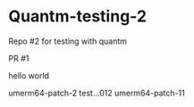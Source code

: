 # Quantm-testing-2
Repo #2 for testing with quantm

PR #1

hello
world

umerm64-patch-2
test...012
umerm64-patch-11

